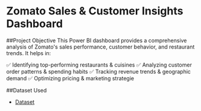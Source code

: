# Zomato Sales & Customer Insights Dashboard

##Project Objective
This Power BI dashboard provides a comprehensive analysis of Zomato's sales performance, customer behavior, and restaurant trends. It helps in:

✅ Identifying top-performing restaurants & cuisines
✅ Analyzing customer order patterns & spending habits
✅ Tracking revenue trends & geographic demand
✅ Optimizing pricing & marketing strategie

##Dataset Used
- <a href="https://github.com/akash3737aks/Data-Analysis-Zomto-Dashboard">Dataset<a/>
